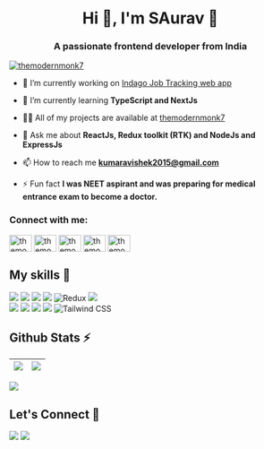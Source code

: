 <h1 align="center">Hi 👋, I'm SAurav 🌱</h1>
<h3 align="center">A passionate frontend developer from India</h3>

<p align="left"> <a href="https://twitter.com/themodernmonk7" target="blank"><img src="https://img.shields.io/twitter/follow/themodernmonk7?logo=twitter&style=for-the-badge" alt="themodernmonk7" /></a> </p>

- 🔭 I’m currently working on [Indago Job Tracking web app](https://indago-job.netlify.app/)

- 🌱 I’m currently learning **TypeScript and NextJs**

- 👨‍💻 All of my projects are available at [themodernmonk7](https://themodernmonk7.netlify.app/)

- 💬 Ask me about **ReactJs, Redux toolkit (RTK) and NodeJs and ExpressJs**

- 📫 How to reach me **kumaravishek2015@gmail.com**

- ⚡ Fun fact **I was NEET aspirant and was preparing for medical entrance exam to become a doctor.**

<h3 align="left">Connect with me:</h3>
<p align="left">
<a href="https://twitter.com/themodernmonk7" target="blank"><img align="center" src="https://raw.githubusercontent.com/rahuldkjain/github-profile-readme-generator/master/src/images/icons/Social/twitter.svg" alt="themodernmonk7" height="30" width="40" /></a>
<a href="https://linkedin.com/in/themodernmonk7" target="blank"><img align="center" src="https://raw.githubusercontent.com/rahuldkjain/github-profile-readme-generator/master/src/images/icons/Social/linked-in-alt.svg" alt="themodernmonk7" height="30" width="40" /></a>
<a href="https://instagram.com/themodernmonk7" target="blank"><img align="center" src="https://raw.githubusercontent.com/rahuldkjain/github-profile-readme-generator/master/src/images/icons/Social/instagram.svg" alt="themodernmonk7" height="30" width="40" /></a>
<a href="https://hashnode.com/themodernmonk7" target="blank"><img align="center" src="https://raw.githubusercontent.com/rahuldkjain/github-profile-readme-generator/master/src/images/icons/Social/hashnode.svg" alt="themodernmonk7" height="30" width="40" /></a>
<a href="https://www.youtube.com/c/themodernmonk7" target="blank"><img align="center" src="https://raw.githubusercontent.com/rahuldkjain/github-profile-readme-generator/master/src/images/icons/Social/youtube.svg" alt="themodernmonk7" height="30" width="40" /></a>
</p>

## My skills 🚀

![](https://img.shields.io/badge/HTML5-E34F26?style=for-the-badge&logo=html5&logoColor=white)
![](https://img.shields.io/badge/CSS3-1572B6?style=for-the-badge&logo=css3&logoColor=white)
![](https://img.shields.io/badge/JavaScript-F7DF1E?style=for-the-badge&logo=javascript&logoColor=white)
![](https://img.shields.io/badge/react-%2320232a.svg?style=for-the-badge&logo=react&logoColor=%2361DAFB)
![Redux](https://img.shields.io/badge/redux-%23593d88.svg?style=for-the-badge&logo=redux&logoColor=white)
![](https://img.shields.io/badge/Git-F05032?style=for-the-badge&logo=git&logoColor=white)  
![](https://img.shields.io/badge/Node.js-43853D?style=for-the-badge&logo=node.js&logoColor=white)
![](https://img.shields.io/badge/Express.js-404D59?style=for-the-badge)
![](https://img.shields.io/badge/MongoDB-4EA94B?style=for-the-badge&logo=mongodb&logoColor=white) 
![](https://img.shields.io/badge/Postman-FF6C37?style=for-the-badge&logo=Postman&logoColor=white)
![Tailwind CSS](https://img.shields.io/badge/Tailwind_CSS-38B2AC?style=for-the-badge&logo=tailwind-css&logoColor=white)



## Github Stats ⚡

| [![](https://github-readme-stats.vercel.app/api?username=themodernmonk7&show_icons=true&include_all_commits=true&theme=swift&hide_border=true&bg_color=FEFEFF&icon_color=fb8c01&title_color=fb8c01)](http://www.github.com/themodernmonk7) | [![](https://github-readme-streak-stats.herokuapp.com?user=themodernmonk7&date_format=M%20j%5B%2C%20Y%5D&background=FEFEFF&hide_border=true)](http://www.github.com/themodernmonk7) |
| ------------- | ------------- |

[![](https://activity-graph.herokuapp.com/graph?username=themodernmonk7&theme=minimal&bg_color=FEFEFF&hide_border=true&line=fb8c0180&point=fb8c01)](http://www.github.com/themodernmonk7)

<!-- [![](https://github-readme-stats.vercel.app/api/top-langs/?username=themodernmonk7&layout=compact&theme=swift&hide_border=false&bg_color=FEFEFF&icon_color=fb8c01&title_color=fb8c01)](https://github.com/themodernmonk7/github-readme-stats) -->

## Let's Connect 🔗

[![](https://img.shields.io/twitter/follow/themodernmonk7?style=for-the-badge&logo=twitter)](https://twitter.com/themodernmonk7)
[![](https://img.shields.io/badge/LinkedIn-0077B5?style=for-the-badge&logo=linkedin&logoColor=white)](https://in.linkedin.com/in/themodernmonk7)

